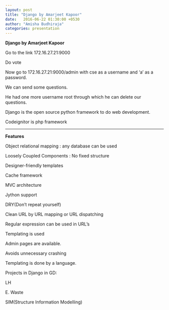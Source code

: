 ```yaml
---
layout: post
title: "Django by Amarjeet Kapoor"
date:   2016-06-22 01:30:00 +0530
author: "Amisha Budhiraja"
categories: presentation
---
```


**Django by Amarjeet Kapoor**

Go to the link 172.16.27.21:9000

Do vote

Now go to 172.16.27.21:9000/admin with cse as a username and ‘a’ as a password.

We can send some questions.

He had one more username root through which he can delete our questions.

Django is the open source python framework to do web development.

Codeignitor is php framework 

---

**Features**


Object relational mapping : any database can be used

Loosely Coupled Components : No fixed structure

Designer-friendly templates

Cache framework

MVC architecture

Jython support 

DRY(Don’t repeat yourself)

Clean URL by URL mapping or URL dispatching

Regular expression can be used in URL’s

Templating is used

Admin pages are available.

Avoids unnecessary crashing

Templating is done by a language.


Projects in Django in GD:

LH

E. Waste

SIM(Structure Information Modelling)







